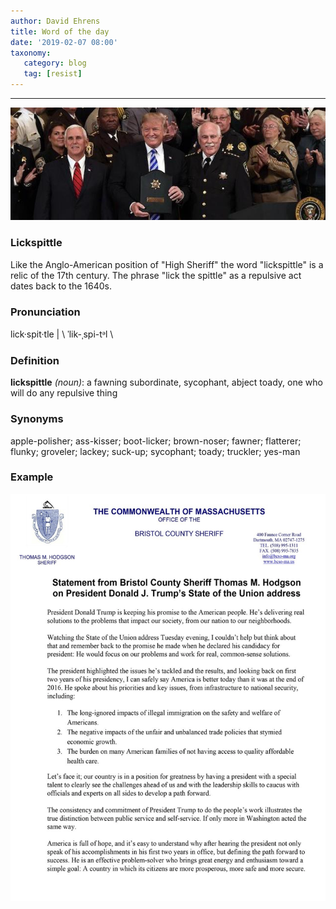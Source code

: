 ```yaml
---
author: David Ehrens
title: Word of the day
date: '2019-02-07 08:00'
taxonomy:
   category: blog
   tag: [resist]
---
```

---

![](toady.jpg)

### Lickspittle

Like the Anglo-American position of "High Sheriff" the word "lickspittle" is a relic of the 17th century. The phrase "lick the spittle" as a repulsive act dates back to the 1640s.

### Pronunciation

lick·​spit·​tle \| \\ ˈlik-ˌspi-tᵊl \\

### Definition

**lickspittle** *(noun)*: a fawning subordinate, sycophant, abject toady, one who will do any repulsive thing

### Synonyms

apple-polisher; ass-kisser; boot-licker; brown-noser; fawner; flatterer; flunky; groveler; lackey; suck-up; sycophant; toady; truckler; yes-man

### Example

![](lickspittle.png)
